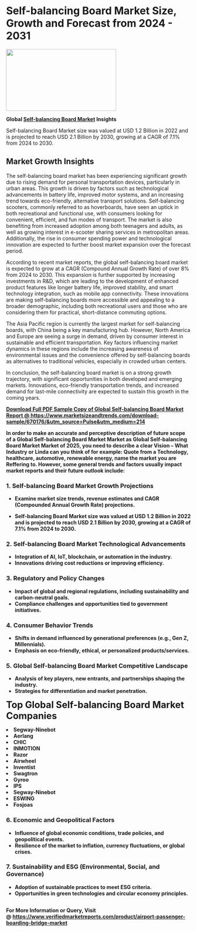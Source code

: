 <H1>Self-balancing Board Market Size, Growth and Forecast from 2024 - 2031</H1><img class="aligncenter size-medium wp-image-584254" src="https://thirdeyenews.in/wp-content/uploads/2024/09/Global-Market-Research-300x168.jpeg" alt="" width="300" height="168" /><p><strong>Global&nbsp;<a href="https://www.marketsizeandtrends.com/download-sample/670176/&amp;utm_source=Pulse&amp;utm_medium=214">Self-balancing Board Market</a> Insights</strong></p><p>Self-balancing Board Market size was valued at USD 1.2 Billion in 2022 and is projected to reach USD 2.1 Billion by 2030, growing at a CAGR of 7.1% from 2024 to 2030.</p><p><h2>Market Growth Insights</h2> <p>The self-balancing board market has been experiencing significant growth due to rising demand for personal transportation devices, particularly in urban areas. This growth is driven by factors such as technological advancements in battery life, improved motor systems, and an increasing trend towards eco-friendly, alternative transport solutions. Self-balancing scooters, commonly referred to as hoverboards, have seen an uptick in both recreational and functional use, with consumers looking for convenient, efficient, and fun modes of transport. The market is also benefiting from increased adoption among both teenagers and adults, as well as growing interest in e-scooter sharing services in metropolitan areas. Additionally, the rise in consumer spending power and technological innovation are expected to further boost market expansion over the forecast period.</p> <p><strong><a href="#"></a></strong></p> <p>According to recent market reports, the global self-balancing board market is expected to grow at a CAGR (Compound Annual Growth Rate) of over 8% from 2024 to 2030. This expansion is further supported by increasing investments in R&D, which are leading to the development of enhanced product features like longer battery life, improved stability, and smart technology integration, such as mobile app connectivity. These innovations are making self-balancing boards more accessible and appealing to a broader demographic, including both recreational users and those who are considering them for practical, short-distance commuting options.</p> <p>The Asia Pacific region is currently the largest market for self-balancing boards, with China being a key manufacturing hub. However, North America and Europe are seeing a surge in demand, driven by consumer interest in sustainable and efficient transportation. Key factors influencing market dynamics in these regions include the increasing awareness of environmental issues and the convenience offered by self-balancing boards as alternatives to traditional vehicles, especially in crowded urban centers.</p> <p>In conclusion, the self-balancing board market is on a strong growth trajectory, with significant opportunities in both developed and emerging markets. Innovations, eco-friendly transportation trends, and increased demand for last-mile connectivity are expected to sustain this growth in the coming years.</p> <p><strong><a href="#"></p><p><span class=""><strong>Download Full PDF Sample Copy of Global Self-balancing Board Market Report</strong> @ <a href="https://www.marketsizeandtrends.com/download-sample/670176/&amp;utm_source=Pulse&amp;utm_medium=214" target="_blank">https://www.marketsizeandtrends.com/download-sample/670176/&amp;utm_source=Pulse&amp;utm_medium=214</a></span></p><p>In order to make an accurate and perceptive description of future scope of a Global&nbsp;Self-balancing Board Market Market as Global&nbsp;Self-balancing Board Market Market of 2025, you need to describe a clear Vision &ndash; What Industry or Linda can you think of for example: Quote from a Technology, healthcare, automotive, renewable energy, name the market you are Reffering to. However, some general trends and factors usually impact market reports and their future outlook include:</p><h3>1.&nbsp;<strong>Self-balancing Board Market Growth Projections</strong></h3><ul><li>Examine market size trends, revenue estimates and CAGR (Compounded Annual Growth Rate) projections.</li><li><p>Self-balancing Board Market size was valued at USD 1.2 Billion in 2022 and is projected to reach USD 2.1 Billion by 2030, growing at a CAGR of 7.1% from 2024 to 2030.</p></li></ul><h3>2.&nbsp;<strong>Self-balancing Board Market Technological Advancements</strong></h3><ul><li>Integration of AI, IoT, blockchain, or automation in the industry.</li><li>Innovations driving cost reductions or improving efficiency.</li></ul><h3>3.&nbsp;<strong>Regulatory and Policy Changes</strong></h3><ul><li>Impact of global and regional regulations, including sustainability and carbon-neutral goals.</li><li>Compliance challenges and opportunities tied to government initiatives.</li></ul><h3>4.&nbsp;<strong>Consumer Behavior Trends</strong></h3><ul><li>Shifts in demand influenced by generational preferences (e.g., Gen Z, Millennials).</li><li>Emphasis on eco-friendly, ethical, or personalized products/services.</li></ul><h3>5.&nbsp;<strong>Global Self-balancing Board Market Competitive Landscape</strong></h3><ul><li>Analysis of key players, new entrants, and partnerships shaping the industry.</li><li>Strategies for differentiation and market penetration.</li></ul><p data-pm-slice="1 1 []"><span style="color: inherit; font-family: inherit; font-size: 25px;">Top Global Self-balancing Board Market Companies</span></p><div class="" data-test-id=""><p><li>Segway-Ninebot</li><li> Aerlang</li><li> CHIC</li><li> INMOTION</li><li> Razor</li><li> Airwheel</li><li> Inventist</li><li> Swagtron</li><li> Gyroo</li><li> IPS</li><li> Segway-Ninebot</li><li> ESWING</li><li> Fosjoas</li></p></div><h3>6.&nbsp;<strong>Economic and Geopolitical Factors</strong></h3><ul><li>Influence of global economic conditions, trade policies, and geopolitical events.</li><li>Resilience of the market to inflation, currency fluctuations, or global crises.</li></ul><h3>7.&nbsp;<strong>Sustainability and ESG (Environmental, Social, and Governance)</strong></h3><ul><li>Adoption of sustainable practices to meet ESG criteria.</li><li>Opportunities in green technologies and circular economy principles.</li></ul><h2><strong style="font-size: 14px;">For More Information or Query, Visit @&nbsp;</strong><a style="background-color: #ffffff; font-size: 14px;" href="https://www.marketsizeandtrends.com/report/self-balancing-board-market/" target="_blank">https://www.verifiedmarketreports.com/product/airport-passenger-boarding-bridge-market</a></h2>
